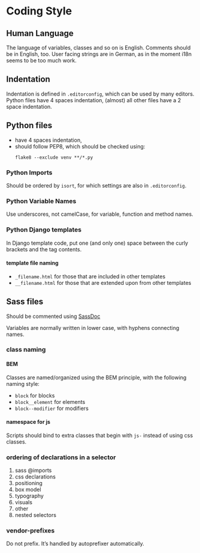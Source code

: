 # Coding Style

## Human Language
The language of variables, classes and so on is English.
Comments should be in English, too.
User facing strings are in German,
as in the moment i18n seems to be too much work.


## Indentation
Indentation is defined in `.editorconfig`,
which can be used by many editors.
Python files have 4 spaces indentation,
(almost) all other files have a 2 space indentation.


## Python files
* have 4 spaces indentation,
* should follow PEP8, which should be checked using:
    ```
    flake8 --exclude venv **/*.py
    ```

### Python Imports
Should be ordered by `isort`,
for which settings are also in `.editorconfig`.

### Python Variable Names
Use underscores, not camelCase, for variable, function and method names.

### Python Django templates
In Django template code, put one (and only one) space
between the curly brackets and the tag contents.


#### template file naming
 - `_filename.html`  for those that are included in other templates
 - `__filename.html` for those that are extended upon from other templates


## Sass files
Should be commented using [SassDoc](http://sassdoc.com/)

Variables are normally written in lower case, with hyphens connecting names.


### class naming

#### BEM
Classes are named/organized using the BEM principle,
with the following naming style:
 - `block` for blocks
 - `block__element` for elements
 - `block--modifier` for modifiers

#### namespace for js
Scripts should bind to extra classes that begin with `js-`
instead of using css classes.

### ordering of declarations in a selector
1. sass @imports
2. css declarations
  1. positioning
  2. box model
  3. typography
  4. visuals
  5. other
3. nested selectors

### vendor-prefixes
Do not prefix. It’s handled by autoprefixer automatically.
